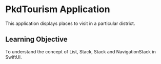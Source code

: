 # PkdTourism Application
This application displays places to visit in a particular district.
## Learning Objective
 To understand the concept of List, Stack, Stack and NavigationStack in SwiftUI.
